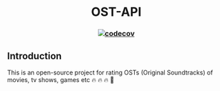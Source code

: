 # <center>OST-API

### <center> [![codecov](https://codecov.io/gh/ize-302/ost-api/branch/master/graph/badge.svg?token=BQ116RI0Q2)](https://codecov.io/gh/ize-302/ost-api)

## Introduction

This is an open-source project for rating OSTs (Original Soundtracks) of movies, tv shows, games etc 🔥 🔥 🔥 🌟

